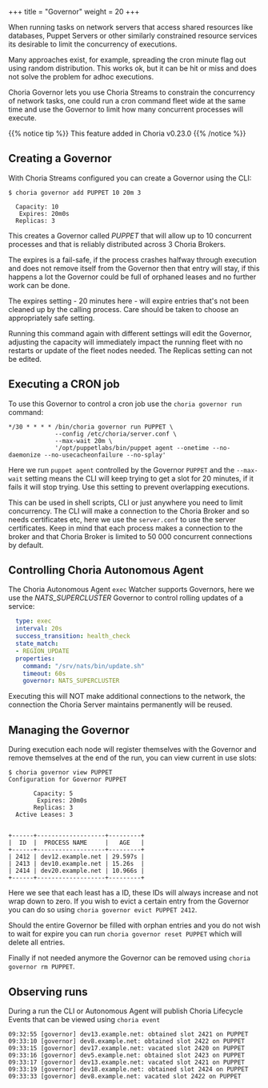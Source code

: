 +++
title = "Governor"
weight = 20
+++

When running tasks on network servers that access shared resources like databases, Puppet Servers or other similarly
constrained resource services its desirable to limit the concurrency of executions.

Many approaches exist, for example, spreading the cron minute flag out using random distribution. This works ok, but it
can be hit or miss and does not solve the problem for adhoc executions.

Choria Governor lets you use Choria Streams to constrain the concurrency of network tasks, one could run a cron command
fleet wide at the same time and use the Governor to limit how many concurrent processes will execute.

{{% notice tip %}}
This feature added in Choria v0.23.0
{{% /notice %}}

## Creating a Governor

With Choria Streams configured you can create a Governor using the CLI:

```nohighlight
$ choria governor add PUPPET 10 20m 3

  Capacity: 10
   Expires: 20m0s
  Replicas: 3
```

This creates a Governor called *PUPPET* that will allow up to 10 concurrent processes and that is reliably distributed
across 3 Choria Brokers.

The expires is a fail-safe, if the process crashes halfway through execution and does not remove itself from the Governor
then that entry will stay, if this happens a lot the Governor could be full of orphaned leases and no further work can be done.

The expires setting - 20 minutes here - will expire entries that's not been cleaned up by the calling process. Care should
be taken to choose an appropriately safe setting.

Running this command again with different settings will edit the Governor, adjusting the capacity will immediately impact
the running fleet with no restarts or update of the fleet nodes needed. The Replicas setting can not be edited.

## Executing a CRON job

To use this Governor to control a cron job use the `choria governor run` command:

```nohighlight
*/30 * * * * /bin/choria governor run PUPPET \
             --config /etc/choria/server.conf \
             --max-wait 20m \
             '/opt/puppetlabs/bin/puppet agent --onetime --no-daemonize --no-usecacheonfailure --no-splay'
```

Here we run `puppet agent` controlled by the Governor `PUPPET` and the `--max-wait` setting means the CLI will keep
trying to get a slot for 20 minutes, if it fails it will stop trying. Use this setting to prevent overlapping executions.

This can be used in shell scripts, CLI or just anywhere you need to limit concurrency. The CLI will make a connection
to the Choria Broker and so needs certificates etc, here we use the `server.conf` to use the server certificates. Keep
in mind that each process makes a connection to the broker and that Choria Broker is limited to 50 000 concurrent connections
by default.

## Controlling Choria Autonomous Agent

The Choria Autonomous Agent `exec` Watcher supports Governors, here we use the *NATS_SUPERCLUSTER* Governor to control rolling updates
of a service:

```yaml
  type: exec
  interval: 20s
  success_transition: health_check
  state_match:
  - REGION_UPDATE
  properties:
    command: "/srv/nats/bin/update.sh"
    timeout: 60s
    governor: NATS_SUPERCLUSTER
```

Executing this will NOT make additional connections to the network, the connection the Choria Server maintains permanently
will be reused.

## Managing the Governor

During execution each node will register themselves with the Governor and remove themselves at the end of the run, you
can view current in use slots:

```nohighlight
$ choria governor view PUPPET
Configuration for Governor PUPPET

       Capacity: 5
        Expires: 20m0s
       Replicas: 3
  Active Leases: 3


+------+-------------------+---------+
|  ID  |  PROCESS NAME     |   AGE   |
+------+-------------------+---------+
| 2412 | dev12.example.net | 29.597s |
| 2413 | dev10.example.net | 15.26s  |
| 2414 | dev20.example.net | 10.966s |
+------+-------------------+---------+
```

Here we see that each least has a ID, these IDs will always increase and not wrap down to zero. If you wish to evict
a certain entry from the Governor you can do so using `choria governor evict PUPPET 2412`.

Should the entire Governor be filled with orphan entries and you do not wish to wait for expire you can run `choria
governor reset PUPPET` which will delete all entries.

Finally if not needed anymore the Governor can be removed using `choria governor rm PUPPET`.

## Observing runs

During a run the CLI or Autonomous Agent will publish Choria Lifecycle Events that can be viewed using `choria event`

```nohighlight
09:32:55 [governor] dev13.example.net: obtained slot 2421 on PUPPET
09:33:10 [governor] dev8.example.net: obtained slot 2422 on PUPPET
09:33:15 [governor] dev17.example.net: vacated slot 2420 on PUPPET
09:33:16 [governor] dev5.example.net: obtained slot 2423 on PUPPET
09:33:17 [governor] dev13.example.net: vacated slot 2421 on PUPPET
09:33:19 [governor] dev18.example.net: obtained slot 2424 on PUPPET
09:33:33 [governor] dev8.example.net: vacated slot 2422 on PUPPET
```
